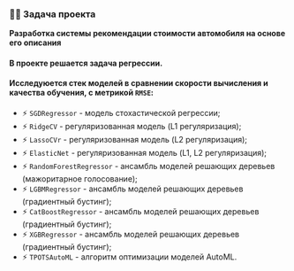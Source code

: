 ### :man_technologist: Задача проекта
**Разработка системы рекомендации стоимости автомобиля на основе его описания**

#### В проекте решается задача регрессии.
#### Исследуюется стек моделей в сравнении скорости вычисления и качества обучения, с метрикой `RMSE`:
- :zap: `SGDRegressor` - модель стохастической регрессии;
- :zap: `RidgeCV` - регуляризованная модель (L1 регуляризация);
- :zap: `LassoCVr` - регуляризованная модель (L2 регуляризация);
- :zap: `ElasticNet` - регуляризованная модель (L1, L2 регуляризация);
- :zap: `RandomForestRegressor` - ансамбль моделей решающих деревьев (мажоритарное голосование);
- :zap: `LGBMRegressor` - ансамбль моделей решающих деревьев (градиентный бустинг);
- :zap: `CatBoostRegressor` - ансамбль моделей решающих деревьев (градиентный бустинг);
- :zap: `XGBRegressor` - ансамбль моделей решающих деревьев (градиентный бустинг);
- :zap: `TPOTSAutoML` - алгоритм оптимизации моделей AutoML.
